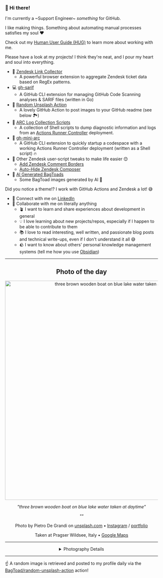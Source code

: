 ### 👋 Hi there!

I'm currently a ~Support Engineer~ _something_ for GitHub.

I like making things. Something about automating manual processes satisfies my soul ❤️

Check out my [Human User Guide (HUG)](https://gist.github.com/BagToad/a28f06f1c46e6e5d419b98921e835f40) to learn more about working with me.

Please have a look at my projects! I think they're neat, and I pour my heart and soul into everything.

- 🔗 [Zendesk Link Collector](https://github.com/BagToad/Zendesk-Link-Collector) 
  - A powerful browser extension to aggregate Zendesk ticket data based on RegEx patterns.
- 💻 [gh-sarif](https://github.com/BagToad/gh-sarif)
  - A GitHub CLI extension for managing GitHub Code Scanning analyses & SARIF files (written in Go)
- 🌊 [Random Unsplash Action](https://github.com/BagToad/random-unsplash-action)
  - A lovely GitHub Action to post images to your GitHub readme (see below 🏞️)
- 🏃 [ARC Log Collection Scripts](https://github.com/BagToad/arc-log-collection-scripts)
  - A collection of Shell scripts to dump diagnostic information and logs from an [Actions Runner Controller](https://github.com/actions/actions-runner-controller) deployment.
- 🏃 [gh-mini-arc](https://github.com/BagToad/gh-mini-arc)
  - A GitHub CLI extension to quickly startup a codespace with a working Actions Runner Controller deployment (written as a Shell script) 🔥
- 🧘 Other Zendesk user-script tweaks to make life easier 😊
  - [Add Zendesk Comment Borders](https://github.com/BagToad/add-zendesk-comment-borders)
  - [Auto-Hide Zendesk Composer](https://github.com/BagToad/Auto-Hide-Zendesk-Composer)
- 🐸 [AI Generated BagToads](https://github.com/BagToad/bagtoads)
  - Some BagToad images generated by AI 🐸

Did you notice a theme!? I work with GitHub Actions and Zendesk a lot! 😅

- 🔗 Connect with me on [LinkedIn](https://www.linkedin.com/in/kynan-ware/)
- 🤝 Collaborate with me on literally anything
  - 🪴 I want to learn and share experiences about development in general
  - 💡 I love learning about new projects/repos, especially if I happen to be able to contribute to them
  - 📚 I love to read interesting, well written, and passionate blog posts and technical write-ups, even if I don't understand it all 😅
  - 🪨 I want to know about others' personal knowledge management systems (tell me how you use [Obsidian](https://obsidian.md/))
 
----
<div align="center">

## Photo of the day
  
  <a href="https://unsplash.com/photos/three-brown-wooden-boat-on-blue-lake-water-taken-at-daytime-T7K4aEPoGGk"><img width="720" src="https://images.unsplash.com/photo-1501785888041-af3ef285b470?crop=entropy&cs=tinysrgb&fit=max&fm=jpg&ixid=M3w1NTI0NDl8MHwxfHJhbmRvbXx8fHx8fHx8fDE3NDgyMzkyMjV8&ixlib=rb-4.1.0&q=80&w=1080" alt="three brown wooden boat on blue lake water taken at daytime"></a>
  
  <em>"three brown wooden boat on blue lake water taken at daytime"</em>
  
  <em>""</em>

  Photo by Pietro De Grandi on [unsplash.com](https://unsplash.com/) • [Instagram](https://instagram.com/peter_mc_greats) / [portfolio](https://www.instagram.com/peter_mc_greats/)
  
  Taken at Pragser Wildsee, Italy • [Google Maps](https://www.google.com/maps/search/?api=1&query=46.6946966,12.0854459)
  
  ---
  
<details>
<summary>Photography Details</summary>
  
| Parameter     | Value |
| ------------- | ----- |
| Camera Model  | null |
| Exposure Time | null |
| Aperture      | null |
| Focal Length  | null |
| ISO           | null |
| Location      | Pragser Wildsee, Italy (Italy) |
| Coordinates   | Latitude 46.6946966, Longitude 12.0854459 |

### Map

```geojson
        {
            "type": "FeatureCollection",
            "features": [
                {
                    "type": "Feature",
                    "properties": {},
                    "geometry": {
                        "coordinates": [
                            12.0854459,
                            46.6946966
                        ],
                        "type": "Point"
                    },
                    "id": 1
                },
                {
                    "type": "Feature",
                    "properties": {},
                    "geometry": {
                        "coordinates": [
                            [
                                12.3854459,
                                46.9946966
                            ],
                            [
                                12.3854459,
                                46.3946966
                            ],
                            [
                                11.7854459,
                                46.3946966
                            ],
                            [
                                11.7854459,
                                46.9946966
                            ],
                            [
                                12.3854459,
                                46.9946966
                            ]
                        ],
                        "type": "LineString"
                    }
                }
            ]
        }
```

</details>

</div>

----

☝️ A random image is retrieved and posted to my profile daily via the [BagToad/random-unsplash-action](https://github.com/BagToad/random-unsplash-action) action!
